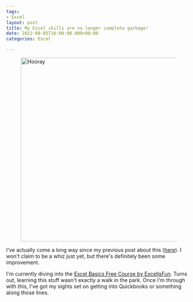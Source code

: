 ```yaml
---
tags:
- Excel
layout: post
title: My Excel skills are no longer complete garbage!
date: 2022-08-05T16:00:00.000+00:00
categories: Excel

---
```

<figure><img src="https://cdn.discordapp.com/attachments/993410728088305734/1005370775194320926/istockphoto-182478691-612x612.jpg" alt="Hooray" style="width:500px;"> <figcaption></figcaption> </figure>

I've actually come a long way since my previous post about this ([here](https://www.carlcastroarchives.ml/started-learning-some-excel/)). I won't claim to be a whiz just yet, but there's definitely been some improvement.

I'm currently diving into the [Excel Basics Free Course by ExcelIsFun](https://www.youtube.com/playlist?list=PLrRPvpgDmw0n34OMHeS94epMaX_Y8Tu1k). Turns out, learning this stuff wasn't exactly a walk in the park. Once I'm through with this, I've got my sights set on getting into Quickbooks or something along those lines.
